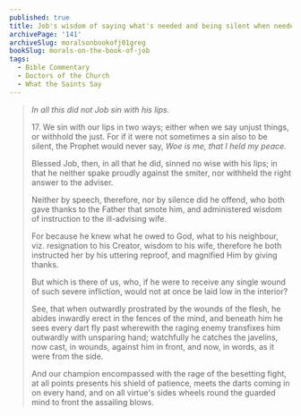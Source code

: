```yaml
---
published: true
title: Job's wisdom of saying what's needed and being silent when needed
archivePage: '141'
archiveSlug: moralsonbookofj01greg
bookSlug: morals-on-the-book-of-job
tags:
  - Bible Commentary
  - Doctors of the Church
  - What the Saints Say
---
```


> *In all this did not Job sin with his lips.*
> 
> 17\. We sin with our lips in two ways; either when we say unjust things, or withhold the just. For if it were not sometimes a sin also to be silent, the Prophet would never say, *Woe is me, that I held my peace.*
>
> Blessed Job, then, in all that he did, sinned no wise with his lips; in that he neither spake proudly against the smiter, nor withheld the right answer to the adviser.
>
> Neither by speech, therefore, nor by silence did he offend, who both gave thanks to the Father that smote him, and administered wisdom of instruction to the ill-advising wife.
>
> For because he knew what he owed to God, what to his neighbour, viz. resignation to his Creator, wisdom to his wife, therefore he both instructed her by his uttering reproof, and magnified Him by giving thanks.
>
> But which is there of us, who, if he were to receive any single wound of such severe infliction, would not at once be laid low in the interior?
>
> See, that when outwardly prostrated by the wounds of the flesh, he abides inwardly erect in the fences of the mind, and beneath him he sees every dart fly past wherewith the raging enemy transfixes him outwardly with unsparing hand; watchfully he catches the javelins, now cast, in wounds, against him in front, and now, in words, as it were from the side.
>
> And our champion encompassed with the rage of the besetting fight, at all points presents his shield of patience, meets the darts coming in on every hand, and on all virtue's sides wheels round the guarded mind to front the assailing blows.
